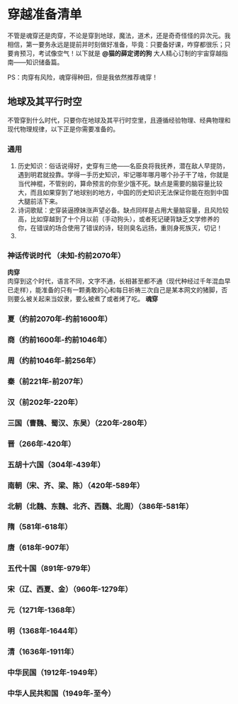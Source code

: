 # 穿越准备清单
不管是魂穿还是肉穿，不论是穿到地球，魔法，道术，还是奇奇怪怪的异次元。我相信，第一要务永远是提前并时刻做好准备，毕竟：只要备好课，咋穿都很乐；只要肯预习，考试像空气！以下就是 **@猫的薛定谔的狗** 大人精心订制的宇宙穿越指南——知识储备篇。

PS：肉穿有风险，魂穿得种田，但是我依然推荐魂穿！


## 地球及其平行时空
不管穿到什么时代，只要你在地球及其平行时空里，且遵循经验物理、经典物理和现代物理规律，以下正是你需要准备的。

### 通用
1. 历史知识：俗话说得好，史穿有三绝——名臣良将我抚养，潜在敌人早提防，遇到明君就投靠。学得一手历史知识，牢记哪年哪月哪个孙子干了啥，你就是当代神棍，不管别的，算命预言的你至少饿不死。缺点是需要的脑容量比较大，而且如果穿到了地球别的地方，中国的历史知识无法保证你能在抱到中国大腿前活下来。
2. 诗词歌赋：史穿装逼撩妹涨声望必备。缺点同样是占用大量脑容量，且风险较高，比如穿越到了十个月以前（手动狗头），或者死记硬背缺乏文学修养的你，在错误的场合使用了错误的诗，轻则臭名远扬，重则身死族灭，切记！
3. 

### 神话传说时代 （未知-约前2070年）
**肉穿**<br/>
肉穿到这个时代，语言不同，文字不通，长相甚至都不通（现代种经过千年混血早已走样），能准备的只有一颗勇敢的心和每日祈祷三次自己是某本网文的猪脚，否则要么被关起来当奴隶，要么被煮了或者烤了吃。
**魂穿**<br/>

### 夏（约前2070年-约前1600年）
### 商（约前1600年-约前1046年）
### 周（约前1046年-前256年）
### 秦（前221年-前207年）
### 汉（前202年-220年）
### 三国（曹魏、蜀汉、东吴）（220年-280年）
### 晋（266年-420年）
### 五胡十六国（304年-439年）
### 南朝（宋、齐、梁、陈）（420年-589年）
### 北朝（北魏、东魏、北齐、西魏、北周）（386年-581年）
### 隋（581年-618年）
### 唐（618年-907年）
### 五代十国（891年-979年）
### 宋（辽、西夏、金）（960年-1279年）
### 元（1271年-1368年）
### 明（1368年-1644年）
### 清（1636年-1911年）
### 中华民国（1912年-1949年）
### 中华人民共和国（1949年-至今）

